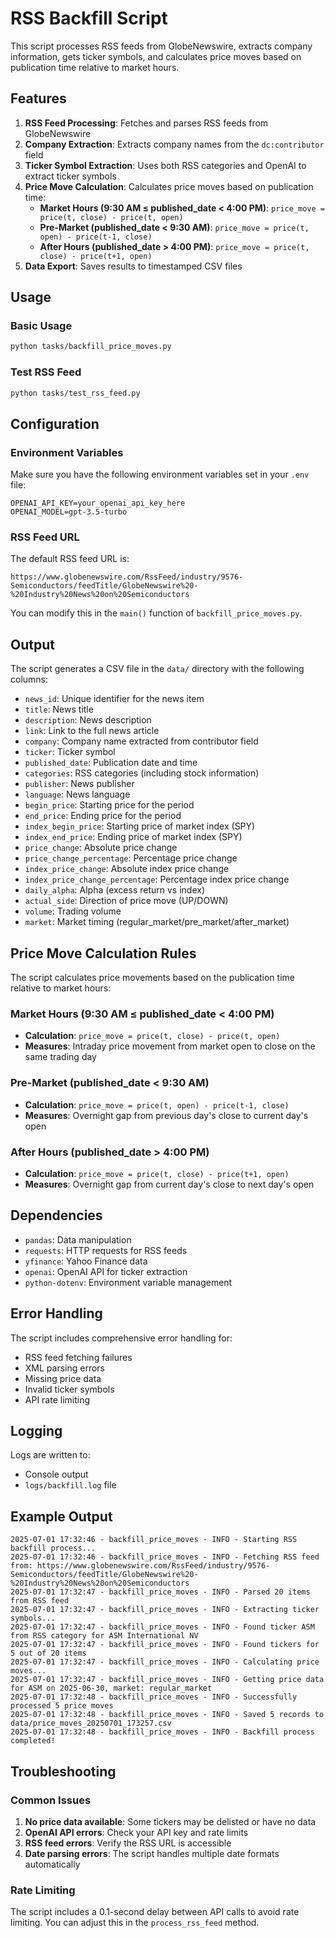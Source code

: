 # RSS Backfill Script

This script processes RSS feeds from GlobeNewswire, extracts company information, gets ticker symbols, and calculates price moves based on publication time relative to market hours.

## Features

1. **RSS Feed Processing**: Fetches and parses RSS feeds from GlobeNewswire
2. **Company Extraction**: Extracts company names from the `dc:contributor` field
3. **Ticker Symbol Extraction**: Uses both RSS categories and OpenAI to extract ticker symbols
4. **Price Move Calculation**: Calculates price moves based on publication time:
   - **Market Hours (9:30 AM ≤ published_date < 4:00 PM)**: `price_move = price(t, close) - price(t, open)`
   - **Pre-Market (published_date < 9:30 AM)**: `price_move = price(t, open) - price(t-1, close)`
   - **After Hours (published_date > 4:00 PM)**: `price_move = price(t, close) - price(t+1, open)`
5. **Data Export**: Saves results to timestamped CSV files

## Usage

### Basic Usage

```bash
python tasks/backfill_price_moves.py
```

### Test RSS Feed

```bash
python tasks/test_rss_feed.py
```

## Configuration

### Environment Variables

Make sure you have the following environment variables set in your `.env` file:

```
OPENAI_API_KEY=your_openai_api_key_here
OPENAI_MODEL=gpt-3.5-turbo
```

### RSS Feed URL

The default RSS feed URL is:
```
https://www.globenewswire.com/RssFeed/industry/9576-Semiconductors/feedTitle/GlobeNewswire%20-%20Industry%20News%20on%20Semiconductors
```

You can modify this in the `main()` function of `backfill_price_moves.py`.

## Output

The script generates a CSV file in the `data/` directory with the following columns:

- `news_id`: Unique identifier for the news item
- `title`: News title
- `description`: News description
- `link`: Link to the full news article
- `company`: Company name extracted from contributor field
- `ticker`: Ticker symbol
- `published_date`: Publication date and time
- `categories`: RSS categories (including stock information)
- `publisher`: News publisher
- `language`: News language
- `begin_price`: Starting price for the period
- `end_price`: Ending price for the period
- `index_begin_price`: Starting price of market index (SPY)
- `index_end_price`: Ending price of market index (SPY)
- `price_change`: Absolute price change
- `price_change_percentage`: Percentage price change
- `index_price_change`: Absolute index price change
- `index_price_change_percentage`: Percentage index price change
- `daily_alpha`: Alpha (excess return vs index)
- `actual_side`: Direction of price move (UP/DOWN)
- `volume`: Trading volume
- `market`: Market timing (regular_market/pre_market/after_market)

## Price Move Calculation Rules

The script calculates price movements based on the publication time relative to market hours:

### Market Hours (9:30 AM ≤ published_date < 4:00 PM)
- **Calculation**: `price_move = price(t, close) - price(t, open)`
- **Measures**: Intraday price movement from market open to close on the same trading day

### Pre-Market (published_date < 9:30 AM)
- **Calculation**: `price_move = price(t, open) - price(t-1, close)`
- **Measures**: Overnight gap from previous day's close to current day's open

### After Hours (published_date > 4:00 PM)
- **Calculation**: `price_move = price(t, close) - price(t+1, open)`
- **Measures**: Overnight gap from current day's close to next day's open

## Dependencies

- `pandas`: Data manipulation
- `requests`: HTTP requests for RSS feeds
- `yfinance`: Yahoo Finance data
- `openai`: OpenAI API for ticker extraction
- `python-dotenv`: Environment variable management

## Error Handling

The script includes comprehensive error handling for:
- RSS feed fetching failures
- XML parsing errors
- Missing price data
- Invalid ticker symbols
- API rate limiting

## Logging

Logs are written to:
- Console output
- `logs/backfill.log` file

## Example Output

```
2025-07-01 17:32:46 - backfill_price_moves - INFO - Starting RSS backfill process...
2025-07-01 17:32:46 - backfill_price_moves - INFO - Fetching RSS feed from: https://www.globenewswire.com/RssFeed/industry/9576-Semiconductors/feedTitle/GlobeNewswire%20-%20Industry%20News%20on%20Semiconductors
2025-07-01 17:32:47 - backfill_price_moves - INFO - Parsed 20 items from RSS feed
2025-07-01 17:32:47 - backfill_price_moves - INFO - Extracting ticker symbols...
2025-07-01 17:32:47 - backfill_price_moves - INFO - Found ticker ASM from RSS category for ASM International NV
2025-07-01 17:32:47 - backfill_price_moves - INFO - Found tickers for 5 out of 20 items
2025-07-01 17:32:47 - backfill_price_moves - INFO - Calculating price moves...
2025-07-01 17:32:47 - backfill_price_moves - INFO - Getting price data for ASM on 2025-06-30, market: regular_market
2025-07-01 17:32:48 - backfill_price_moves - INFO - Successfully processed 5 price moves
2025-07-01 17:32:48 - backfill_price_moves - INFO - Saved 5 records to data/price_moves_20250701_173257.csv
2025-07-01 17:32:48 - backfill_price_moves - INFO - Backfill process completed!
```

## Troubleshooting

### Common Issues

1. **No price data available**: Some tickers may be delisted or have no data
2. **OpenAI API errors**: Check your API key and rate limits
3. **RSS feed errors**: Verify the RSS URL is accessible
4. **Date parsing errors**: The script handles multiple date formats automatically

### Rate Limiting

The script includes a 0.1-second delay between API calls to avoid rate limiting. You can adjust this in the `process_rss_feed` method. 